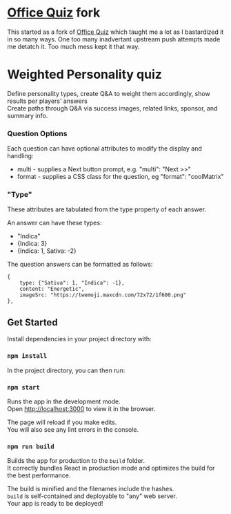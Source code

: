 # [Office Quiz](https://github.com/tcasey/office_quiz) fork
This started as a fork of [Office Quiz](https://github.com/tcasey/office_quiz) which taught me a lot as I bastardized it in so many ways. One too many inadvertant upstream push attempts made me detatch it. Too much mess kept it that way. 

# Weighted Personality quiz 
Define personality types, create Q&A to weight them accordingly, show results per players' answers<br>
Create paths through Q&A via success images, related links, sponsor, and summary info.

### Question Options
Each question can have optional attributes to modify the display and handling:
* multi - supplies a Next button prompt, e.g. "multi": "Next >>"
* format - supplies a CSS class for the question, eg "format": "coolMatrix"

### "Type"
These attributes are tabulated from the type property of each answer.

An answer can have these types:
* "Indica"
* {Indica: 3}
* {Indica: 1, Sativa: -2}

The question answers can be formatted as follows:
```
{
    type: {"Sativa": 1, "Indica": -1},
    content: "Energetic",
    imageSrc: "https://twemoji.maxcdn.com/72x72/1f600.png"
},
```

## Get Started
Install dependencies in your project directory with:
### `npm install`

In the project directory, you can then run:

### `npm start`

Runs the app in the development mode.<br>
Open [http://localhost:3000](http://localhost:3000) to view it in the browser.

The page will reload if you make edits.<br>
You will also see any lint errors in the console.

### `npm run build`

Builds the app for production to the `build` folder.<br>
It correctly bundles React in production mode and optimizes the build for the best performance.

The build is minified and the filenames include the hashes.<br>
`build` is self-contained and deployable to "any" web server.<br>
Your app is ready to be deployed!
